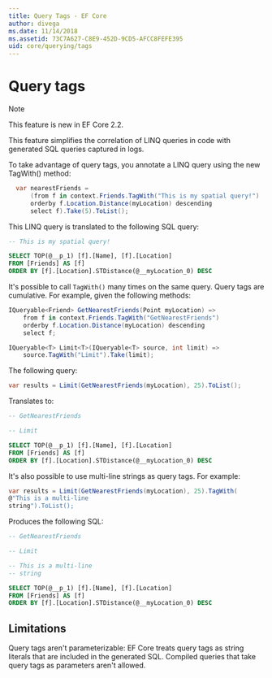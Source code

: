 ```yaml
---
title: Query Tags - EF Core
author: divega
ms.date: 11/14/2018
ms.assetid: 73C7A627-C8E9-452D-9CD5-AFCC8FEFE395
uid: core/querying/tags
---
```


# Query tags
> [!NOTE]
> This feature is new in EF Core 2.2.

This feature simplifies the correlation of LINQ queries in code with generated SQL queries captured in logs.

To take advantage of query tags, you annotate a LINQ query using the new TagWith() method: 

``` csharp
  var nearestFriends =
      (from f in context.Friends.TagWith("This is my spatial query!")
      orderby f.Location.Distance(myLocation) descending
      select f).Take(5).ToList();
```

This LINQ query is translated to the following SQL query:

``` sql
-- This is my spatial query!

SELECT TOP(@__p_1) [f].[Name], [f].[Location]
FROM [Friends] AS [f]
ORDER BY [f].[Location].STDistance(@__myLocation_0) DESC
```

It's possible to call `TagWith()` many times on the same query.
Query tags are cumulative.
For example, given the following methods:

``` csharp
IQueryable<Friend> GetNearestFriends(Point myLocation) =>
    from f in context.Friends.TagWith("GetNearestFriends")
    orderby f.Location.Distance(myLocation) descending
    select f;

IQueryable<T> Limit<T>(IQueryable<T> source, int limit) =>
    source.TagWith("Limit").Take(limit);
```

The following query:   

``` csharp
var results = Limit(GetNearestFriends(myLocation), 25).ToList();
```

Translates to:

``` sql
-- GetNearestFriends

-- Limit

SELECT TOP(@__p_1) [f].[Name], [f].[Location]
FROM [Friends] AS [f]
ORDER BY [f].[Location].STDistance(@__myLocation_0) DESC
```

It's also possible to use multi-line strings as query tags.
For example:

``` csharp
var results = Limit(GetNearestFriends(myLocation), 25).TagWith(
@"This is a multi-line
string").ToList();
```

Produces the following SQL:

``` sql
-- GetNearestFriends

-- Limit

-- This is a multi-line
-- string

SELECT TOP(@__p_1) [f].[Name], [f].[Location]
FROM [Friends] AS [f]
ORDER BY [f].[Location].STDistance(@__myLocation_0) DESC
```

## Limitations
Query tags aren't parameterizable:
EF Core treats query tags as string literals that are included in the generated SQL.
Compiled queries that take query tags as parameters aren't allowed.